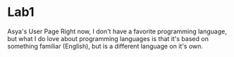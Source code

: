 # Lab1
Asya's User Page
Right now, I don't have a favorite programming language, but what I do love about programming languages is that it's based on something familiar (English), but is a different language on it's own.
